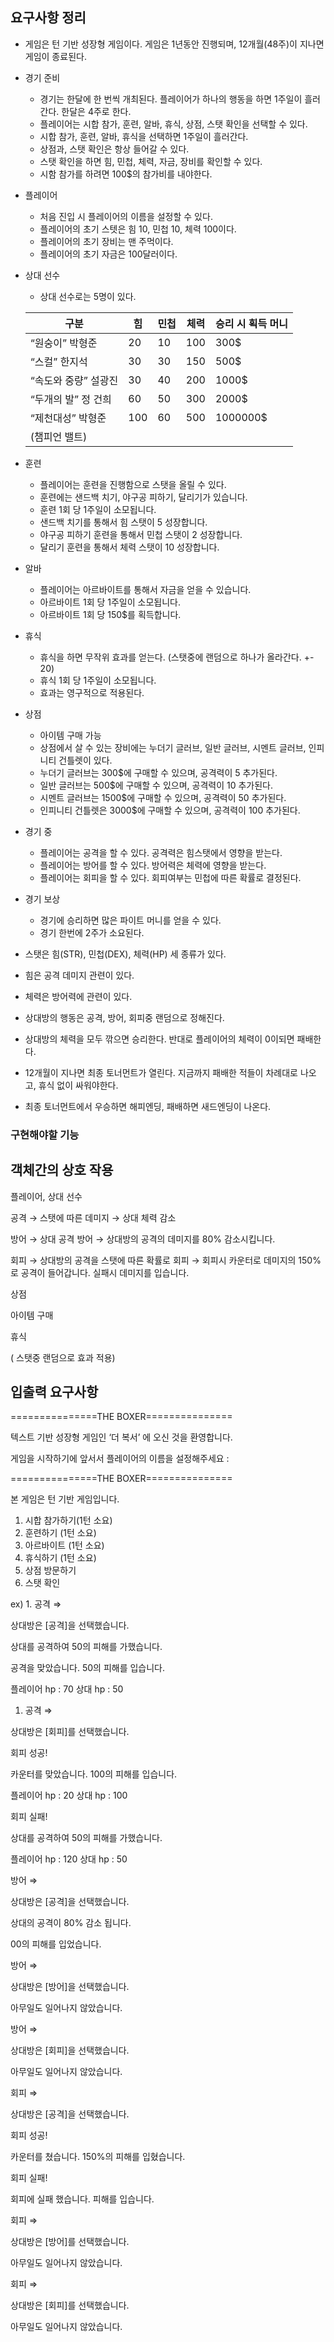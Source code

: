 ## 요구사항 정리

- 게임은 턴 기반 성장형 게임이다. 게임은 1년동안 진행되며, 12개월(48주)이 지나면 게임이 종료된다.
- 경기 준비
    - 경기는 한달에 한 번씩 개최된다. 플레이어가 하나의 행동을 하면 1주일이 흘러간다. 한달은 4주로 한다.
    - 플레이어는 시합 참가, 훈련, 알바, 휴식, 상점, 스탯 확인을 선택할 수 있다.
    - 시합 참가, 훈련, 알바, 휴식을 선택하면 1주일이 흘러간다.
    - 상점과, 스탯 확인은 항상 들어갈 수 있다.
    - 스탯 확인을 하면 힘, 민첩, 체력, 자금, 장비를 확인할 수 있다.
    - 시함 참가를 하려면 100$의 참가비를 내야한다.

- 플레이어
    - 처음 진입 시 플레이어의 이름을 설정할 수 있다.
    - 플레이어의 초기 스텟은 힘 10, 민첩 10, 체력 100이다.
    - 플레이어의 초기 장비는 맨 주먹이다.
    - 플레이어의 초기 자금은 100달러이다.

- 상대 선수
    - 상대 선수로는 5명이 있다.
    
    | 구분 | 힘 | 민첩 | 체력 | 승리 시 획득 머니 |
    | --- | --- | --- | --- | --- |
    | “원숭이” 박형준 | 20 | 10 | 100 | 300$ |
    | “스컬” 한지석 | 30 | 30 | 150 | 500$ |
    | “속도와 중량” 설광진 | 30 | 40 | 200 | 1000$ |
    | “두개의 발” 정 건희 | 60 | 50 | 300 | 2000$ |
    | “제천대성” 박형준 | 100 | 60 | 500 | 1000000$
    (챔피언 밸트) |
- 훈련
    - 플레이어는 훈련을 진행함으로 스탯을 올릴 수 있다.
    - 훈련에는 샌드백 치기, 야구공 피하기, 달리기가 있습니다.
    - 훈련 1회 당 1주일이 소모됩니다.
    - 샌드백 치기를 통해서 힘 스탯이 5 성장합니다.
    - 야구공 피하기 훈련을 통해서 민첩 스탯이 2 성장합니다.
    - 달리기 훈련을 통해서 체력 스탯이 10 성장합니다.
    
- 알바
    - 플레이어는 아르바이트를 통해서 자금을 얻을 수 있습니다.
    - 아르바이트 1회 당 1주일이 소모됩니다.
    - 아르바이트 1회 당 150$를 획득합니다.

- 휴식
    - 휴식을 하면 무작위 효과를 얻는다. (스탯중에 랜덤으로 하나가 올라간다. +- 20)
    - 휴식 1회 당 1주일이 소모됩니다.
    - 효과는 영구적으로 적용된다.

- 상점
    - 아이템 구매 가능
    - 상점에서 살 수 있는 장비에는 누더기 글러브, 일반 글러브, 시멘트 글러브, 인피니티 건틀렛이 있다.
    - 누더기 글러브는 300$에 구매할 수 있으며, 공격력이 5 추가된다.
    - 일반 글러브는 500$에 구매할 수 있으며, 공격력이 10 추가된다.
    - 시멘트 글러브는 1500$에 구매할 수 있으며, 공격력이 50 추가된다.
    - 인피니티 건틀렛은 3000$에 구매할 수 있으며, 공격력이 100 추가된다.

- 경기 중
    - 플레이어는 공격을 할 수 있다. 공격력은 힘스탯에서 영향을 받는다.
    - 플레이어는 방어를 할 수 있다. 방어력은 체력에 영향을 받는다.
    - 플레이어는 회피을 할 수 있다. 회피여부는 민첩에 따른 확률로 결정된다.

- 경기 보상
    - 경기에 승리하면 많은 파이트 머니를 얻을 수 있다.
    - 경기 한번에 2주가 소요된다.

- 스탯은 힘(STR), 민첩(DEX), 체력(HP) 세 종류가 있다.
- 힘은 공격 데미지 관련이 있다.
- 체력은 방어력에 관련이 있다.

- 상대방의 행동은 공격, 방어, 회피중 랜덤으로 정해진다.
- 상대방의 체력을 모두 깎으면 승리한다. 반대로 플레이어의 체력이 0이되면 패배한다.
- 12개월이 지나면 최종 토너먼트가 열린다. 지금까지 패배한 적들이 차례대로 나오고, 휴식 없이 싸워야한다.
- 최종 토너먼트에서 우승하면 해피엔딩, 패배하면 새드엔딩이 나온다.

### 구현해야할 기능

## 객체간의 상호 작용

플레이어, 상대 선수

공격 → 스탯에 따른 데미지 → 상대 체력 감소

방어 → 상대 공격 방어 → 상대방의 공격의 데미지를 80% 감소시킵니다. 

회피 → 상대방의 공격을 스탯에 따른 확률로 회피 → 회피시 카운터로 데미지의 150%로 공격이 들어갑니다. 실패시 데미지를 입습니다.

상점

아이템 구매 

휴식

 ( 스탯중 랜덤으로 효과 적용)

## 입출력 요구사항


===============THE BOXER===============

텍스트 기반 성장형 게임인 ‘더 복서’ 에 오신 것을 환영합니다.

게임을 시작하기에 앞서서 플레이어의 이름을 설정해주세요 : 

===============THE BOXER===============

본 게임은 턴 기반 게임입니다. 

1. 시합 참가하기(1턴 소요)
2. 훈련하기 (1턴 소요)
3. 아르바이트 (1턴 소요)
4. 휴식하기 (1턴 소요)
5. 상점 방문하기
6. 스탯 확인

ex) 1. 공격 ⇒ 

상대방은 [공격]을 선택했습니다.

상대를 공격하여 50의 피해를 가했습니다.

공격을 맞았습니다. 50의 피해를 입습니다.

플레이어 hp : 70              상대 hp : 50

1. 공격 ⇒

상대방은 [회피]를 선택했습니다.

회피 성공!

카운터를 맞았습니다. 100의 피해를 입습니다. 

플레이어 hp : 20              상대 hp : 100

회피 실패!

상대를 공격하여 50의 피해를 가했습니다.

플레이어 hp : 120            상대 hp : 50

방어 ⇒

상대방은 [공격]을 선택했습니다.

상대의 공격이 80% 감소 됩니다.

00의 피해를 입었습니다.

방어 ⇒

상대방은 [방어]을 선택했습니다.

아무일도 일어나지 않았습니다.

방어 ⇒

상대방은 [회피]을 선택했습니다.

아무일도 일어나지 않았습니다.

회피 ⇒

상대방은 [공격]을 선택했습니다.

회피 성공!

카운터를 쳤습니다. 150%의 피해를 입혔습니다. 

회피 실패!

회피에 실패 했습니다. 피해를 입습니다.

회피 ⇒ 

상대방은 [방어]를 선택했습니다.

아무일도 일어나지 않았습니다.

회피 ⇒

상대방은 [회피]를 선택했습니다.

아무일도 일어나지 않았습니다.
